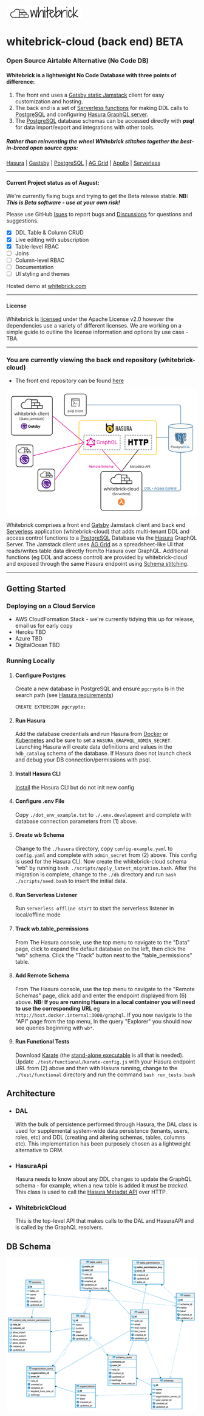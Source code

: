 ![whitebrick logo](doc/whitebrick-logo-white-hz-sm.png)

# whitebrick-cloud (back end) BETA

[//]: # "START:COMMON_HEADER"

### Open Source Airtable Alternative (No Code DB)

#### Whitebrick is a lightweight No Code Database with three points of difference:

1. The front end uses a [Gatsby static Jamstack](https://www.gatsbyjs.com/) client for easy customization and hosting.
2. The back end is a set of [Serverless functions](https://www.serverless.com/) for making DDL calls to [PostgreSQL](https://www.postgresql.org/) and configuring [Hasura GraphQL server](https://hasura.io/).
3. The [PostgreSQL](https://www.postgresql.org/) database schemas can be accessed directly with **_psql_** for data import/export and integrations with other tools.

##### Rather than reinventing the wheel Whitebrick stitches together the best-in-breed open source apps:
[Hasura](https://hasura.io/) | [Gastsby](https://www.gatsbyjs.com/) | [PostgreSQL](https://www.postgresql.org/) | [AG Grid](https://ag-grid.com/) | [Apollo](https://www.apollographql.com/) | [Serverless](https://www.serverless.com/)

---

#### Current Project status as of August:

We're currently fixing bugs and trying to get the Beta release stable. **NB: _This is Beta software - use at your own risk!_**

Please use GitHub [Isues](https://github.com/whitebrick/whitebrick-cloud/issues) to report bugs and [Discussions](https://github.com/whitebrick/whitebrick-cloud/discussions) for questions and suggestions.

- [x] DDL Table & Column CRUD
- [x] Live editing with subscription
- [x] Table-level RBAC
- [ ] Joins
- [ ] Column-level RBAC
- [ ] Documentation
- [ ] UI styling and themes

Hosted demo at [whitebrick.com](https://whitebrick.com)

---

#### License

Whitebrick is [licensed](LICENSE) under the Apache License v2.0 however the dependencies use a variety of different licenses. We are working on a simple guide to outline the license information and options by use case - TBA.

---

[//]: # "END:COMMON_HEADER"

### You are currently viewing the back end repository (whitebrick-cloud)

- The front end repository can be found [here](https://github.com/whitebrick/whitebrick)

[//]: # "START:COMMON_DESCRIPTION"

![whitebrick-cloud system diagram](doc/whitebrick-diagram.png)

Whitebrick comprises a front end [Gatsby](https://www.gatsbyjs.com/) Jamstack client and back end [Serverless](https://www.serverless.com/) application (whitebrick-cloud) that adds multi-tenant DDL and access control functions to a [PostgreSQL](https://www.postgresql.org/) Database via the [Hasura](https://github.com/hasura/graphql-engine) GraphQL Server. The Jamstack client uses [AG Grid](https://ag-grid.com/) as a spreadsheet-like UI that reads/writes table data directly from/to Hasura over GraphQL. Additional functions (eg DDL and access control) are provided by whitebrick-cloud and exposed through the same Hasura endpoint using [Schema stitching](https://hasura.io/docs/latest/graphql/core/remote-schemas/index.html).

---

[//]: # "END:COMMON_DESCRIPTION"

## Getting Started

### Deploying on a Cloud Service
- AWS CloudFormation Stack - we're currently tidying this up for release, email us for early copy
- Heroku TBD
- Azure TBD
- DigitalOcean TBD


### Running Locally

1.  #### Configure Postgres

    Create a new database in PostgreSQL and ensure `pgcrypto` is in the search path
    (see [Hasura requirements](https://hasura.io/docs/latest/graphql/core/deployment/postgres-requirements.html))

    ```
    CREATE EXTENSION pgcrypto;
    ```

2.  #### Run Hasura

    Add the database credentials and run Hasura from [Docker](https://hasura.io/docs/latest/graphql/core/deployment/deployment-guides/docker.html#deployment-docker)
    or [Kubernetes](https://hasura.io/docs/latest/graphql/core/deployment/deployment-guides/kubernetes.html#deploy-kubernetes) and be sure to set a `HASURA_GRAPHQL_ADMIN_SECRET`.
    Launching Hasura will create data definitions and values in the `hdb_catalog` schema of the database.
    If Hasura does not launch check and debug your DB connection/permissions with psql.

3.  #### Install Hasura CLI

    [Install](https://hasura.io/docs/latest/graphql/core/hasura-cli/install-hasura-cli.html#install-hasura-cli) the Hasura CLI but do not init new config

4.  #### Configure .env File

    Copy `./dot_env_example.txt` to `./.env.development` and complete with database connection parameters from (1) above.

5.  #### Create wb Schema

    Change to the `./hasura` directory, copy `config-example.yaml` to `config.yaml` and complete with `admin_secret` from (2) above.
    This config is used for the Hasura CLI.
    Now create the whitebrick-cloud schema "wb" by running `bash ./scripts/apply_latest_migration.bash`.
    After the migration is complete, change to the `./db` directory and run `bash ./scripts/seed.bash` to insert the initial data.

6.  #### Run Serverless Listener

    Run `serverless offline start` to start the serverless listener in local/offline mode

7.  #### Track wb.table_permissions

    From The Hasura console, use the top menu to navigate to the "Data" page, click to expand the default database on the left, then click the "wb" schema.
    Click the "Track" button next to the "table_permissions" table.

8.  #### Add Remote Schema

    From The Hasura console, use the top menu to navigate to the "Remote Schemas" page, click add and enter the endpoint displayed from (6) above.
    **NB: If you are running Hasura in a local container you will need to use the corresponding URL** eg `http://host.docker.internal:3000/graphql`.
    If you now navigate to the "API" page from the top menu, In the query "Explorer" you should now see queries beginning with `wb*`.

9.  #### Run Functional Tests
    Download [Karate](https://github.com/intuit/karate#getting-started) (the [stand-alone executable](https://github.com/intuit/karate/wiki/ZIP-Release) is all that is needed).
    Update `./test/functional/karate-config.js` with your Hasura endpoint URL from (2) above and then with Hasura running, change to the `./test/functional` directory and run the command `bash run_tests.bash`

## Architecture

- ### DAL

  With the bulk of persistence performed through Hasura, the DAL class is used for supplemental system-wide data persistence (tenants, users, roles, etc) and DDL (creating and altering schemas, tables, columns etc). This implementation has been purposely chosen as a lightweight alternative to ORM.

- ### HasuraApi

  Hasura needs to know about any DDL changes to update the GraphQL schema - for example, when a new table is added it must be _tracked_. This class is used to call the [Hasura Metadat API](https://hasura.io/docs/latest/graphql/core/api-reference/metadata-api/index.html) over HTTP.

- ### WhitebrickCloud
  This is the top-level API that makes calls to the DAL and HasuraAPI and is called by the GraphQL resolvers.

## DB Schema

![whitebrick-cloud DB ERD](doc/whitebrick-db-erd.png)
